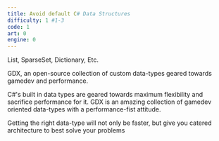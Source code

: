 ```yaml
---
title: Avoid default C# Data Structures
difficulty: 1 #1-3
code: 1
art: 0
engine: 0
---
```

<!--instead-of-->
List, SparseSet, Dictionary, Etc.
<!--try-->
GDX, an open-source collection of custom data-types geared towards gamedev and performance.
<!--because-->
C#'s built in data types are geared towards maximum flexibility and sacrifice performance for it. GDX is an amazing collection of gamedev oriented data-types with a performance-fist attitude.

Getting the right data-type will not only be faster, but give you catered architecture to best solve your problems